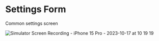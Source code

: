 
# Settings Form

Common settings screen
 
![Simulator Screen Recording - iPhone 15 Pro - 2023-10-17 at 10 19 19](https://github.com/manuelsalinas-mx/SwiftUI-Samples/assets/110424672/f95431fd-e512-4173-98ae-ddbaa78aeaf4)

